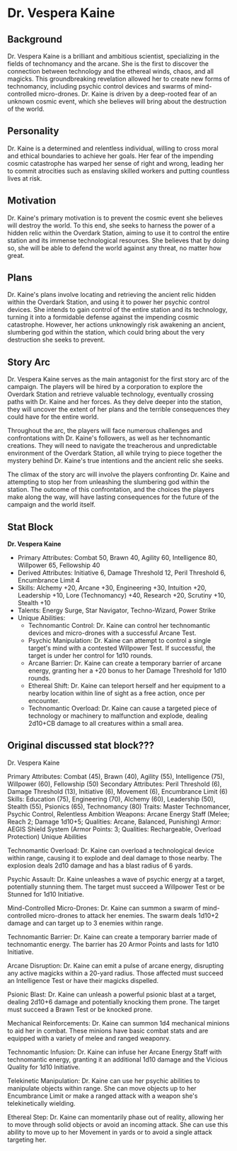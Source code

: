 # Dr. Vespera Kaine

## Background

Dr. Vespera Kaine is a brilliant and ambitious scientist, specializing in the fields of technomancy and the arcane. She is the first to discover the connection between technology and the ethereal winds, chaos, and all magicks. This groundbreaking revelation allowed her to create new forms of technomancy, including psychic control devices and swarms of mind-controlled micro-drones. Dr. Kaine is driven by a deep-rooted fear of an unknown cosmic event, which she believes will bring about the destruction of the world.

## Personality

Dr. Kaine is a determined and relentless individual, willing to cross moral and ethical boundaries to achieve her goals. Her fear of the impending cosmic catastrophe has warped her sense of right and wrong, leading her to commit atrocities such as enslaving skilled workers and putting countless lives at risk.

## Motivation

Dr. Kaine's primary motivation is to prevent the cosmic event she believes will destroy the world. To this end, she seeks to harness the power of a hidden relic within the Overdark Station, aiming to use it to control the entire station and its immense technological resources. She believes that by doing so, she will be able to defend the world against any threat, no matter how great.

## Plans

Dr. Kaine's plans involve locating and retrieving the ancient relic hidden within the Overdark Station, and using it to power her psychic control devices. She intends to gain control of the entire station and its technology, turning it into a formidable defense against the impending cosmic catastrophe. However, her actions unknowingly risk awakening an ancient, slumbering god within the station, which could bring about the very destruction she seeks to prevent.

## Story Arc

Dr. Vespera Kaine serves as the main antagonist for the first story arc of the campaign. The players will be hired by a corporation to explore the Overdark Station and retrieve valuable technology, eventually crossing paths with Dr. Kaine and her forces. As they delve deeper into the station, they will uncover the extent of her plans and the terrible consequences they could have for the entire world.

Throughout the arc, the players will face numerous challenges and confrontations with Dr. Kaine's followers, as well as her technomantic creations. They will need to navigate the treacherous and unpredictable environment of the Overdark Station, all while trying to piece together the mystery behind Dr. Kaine's true intentions and the ancient relic she seeks.

The climax of the story arc will involve the players confronting Dr. Kaine and attempting to stop her from unleashing the slumbering god within the station. The outcome of this confrontation, and the choices the players make along the way, will have lasting consequences for the future of the campaign and the world itself.

## Stat Block

**Dr. Vespera Kaine**

* Primary Attributes: Combat 50, Brawn 40, Agility 60, Intelligence 80, Willpower 65, Fellowship 40
* Derived Attributes: Initiative 6, Damage Threshold 12, Peril Threshold 6, Encumbrance Limit 4
* Skills: Alchemy +20, Arcane +30, Engineering +30, Intuition +20, Leadership +10, Lore (Technomancy) +40, Research +20, Scrutiny +10, Stealth +10
* Talents: Energy Surge, Star Navigator, Techno-Wizard, Power Strike
* Unique Abilities:
  * Technomantic Control: Dr. Kaine can control her technomantic devices and micro-drones with a successful Arcane Test.
  * Psychic Manipulation: Dr. Kaine can attempt to control a single target's mind with a contested Willpower Test. If successful, the target is under her control for 1d10 rounds.
  * Arcane Barrier: Dr. Kaine can create a temporary barrier of arcane energy, granting her a +20 bonus to her Damage Threshold for 1d10 rounds.
  * Ethereal Shift: Dr. Kaine can teleport herself and her equipment to a nearby location within line of sight as a free action, once per encounter.
  * Technomantic Overload: Dr. Kaine can cause a targeted piece of technology or machinery to malfunction and explode, dealing 2d10+CB damage to all creatures within a small area.


## Original discussed stat block???

Dr. Vespera Kaine

Primary Attributes: Combat (45), Brawn (40), Agility (55), Intelligence (75), Willpower (60), Fellowship (50)
Secondary Attributes: Peril Threshold (6), Damage Threshold (13), Initiative (6), Movement (6), Encumbrance Limit (6)
Skills: Education (75), Engineering (70), Alchemy (60), Leadership (50), Stealth (55), Psionics (65), Technomancy (80)
Traits: Master Technomancer, Psychic Control, Relentless Ambition
Weapons: Arcane Energy Staff (Melee; Reach 2; Damage 1d10+5; Qualities: Arcane, Balanced, Punishing)
Armor: AEGIS Shield System (Armor Points: 3; Qualities: Rechargeable, Overload Protection)
Unique Abilities

Technomantic Overload: Dr. Kaine can overload a technological device within range, causing it to explode and deal damage to those nearby. The explosion deals 2d10 damage and has a blast radius of 6 yards.

Psychic Assault: Dr. Kaine unleashes a wave of psychic energy at a target, potentially stunning them. The target must succeed a Willpower Test or be Stunned for 1d10 Initiative.

Mind-Controlled Micro-Drones: Dr. Kaine can summon a swarm of mind-controlled micro-drones to attack her enemies. The swarm deals 1d10+2 damage and can target up to 3 enemies within range.

Technomantic Barrier: Dr. Kaine can create a temporary barrier made of technomantic energy. The barrier has 20 Armor Points and lasts for 1d10 Initiative.

Arcane Disruption: Dr. Kaine can emit a pulse of arcane energy, disrupting any active magicks within a 20-yard radius. Those affected must succeed an Intelligence Test or have their magicks dispelled.

Psionic Blast: Dr. Kaine can unleash a powerful psionic blast at a target, dealing 2d10+6 damage and potentially knocking them prone. The target must succeed a Brawn Test or be knocked prone.

Mechanical Reinforcements: Dr. Kaine can summon 1d4 mechanical minions to aid her in combat. These minions have basic combat stats and are equipped with a variety of melee and ranged weaponry.

Technomantic Infusion: Dr. Kaine can infuse her Arcane Energy Staff with technomantic energy, granting it an additional 1d10 damage and the Vicious Quality for 1d10 Initiative.

Telekinetic Manipulation: Dr. Kaine can use her psychic abilities to manipulate objects within range. She can move objects up to her Encumbrance Limit or make a ranged attack with a weapon she's telekinetically wielding.

Ethereal Step: Dr. Kaine can momentarily phase out of reality, allowing her to move through solid objects or avoid an incoming attack. She can use this ability to move up to her Movement in yards or to avoid a single attack targeting her.